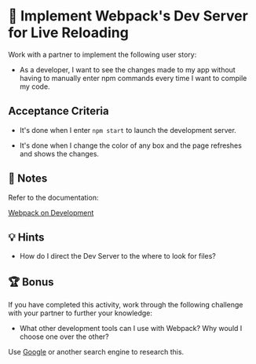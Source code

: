 # 📖 Implement Webpack's Dev Server for Live Reloading

Work with a partner to implement the following user story:

* As a developer, I want to see the changes made to my app without having to manually enter npm commands every time I want to compile my code. 

## Acceptance Criteria

* It's done when I enter `npm start` to launch the development server.

* It's done when I change the color of any box and the page refreshes and shows the changes. 

## 📝 Notes

Refer to the documentation: 

[Webpack on Development](https://webpack.js.org/guides/development/)

## 💡 Hints

* How do I direct the Dev Server to the where to look for files? 

## 🏆 Bonus

If you have completed this activity, work through the following challenge with your partner to further your knowledge:

* What other development tools can I use with Webpack? Why would I choose one over the other?

Use [Google](https://www.google.com) or another search engine to research this.
